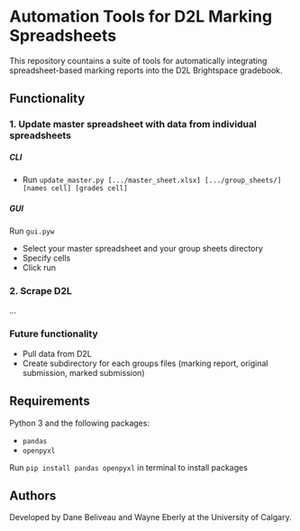 # Automation Tools for D2L Marking Spreadsheets
This repository countains a suite of tools for automatically integrating spreadsheet-based marking reports into the D2L Brightspace gradebook.

## Functionality

### 1. Update master spreadsheet with data from individual spreadsheets
##### CLI
- Run `update_master.py [.../master_sheet.xlsx] [.../group_sheets/] [names cell] [grades cell]`
##### GUI
Run `gui.pyw`  
- Select your master spreadsheet and your group sheets directory
- Specify cells
- Click run

### 2. Scrape D2L
...

### Future functionality
- Pull data from D2L
- Create subdirectory for each groups files (marking report, original submission, marked submission)

## Requirements
Python 3 and the following packages:
- `pandas`
- `openpyxl`

Run `pip install pandas openpyxl` in terminal to install packages

## Authors
Developed by Dane Beliveau and Wayne Eberly at the University of Calgary.